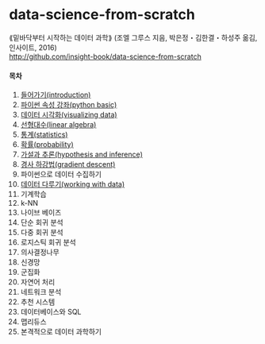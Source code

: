 # data-science-from-scratch
⟪밑바닥부터 시작하는 데이터 과학⟫ (조엘 그루스 지음, 박은정・김한결・하성주 옮김, 인사이트, 2016)  
http://github.com/insight-book/data-science-from-scratch



#### 목차
01. [들어가기(introduction)](ch01_introduction.ipynb)
02. [파이썬 속성 강좌(python basic)](ch02_python_basic.ipynb)
03. [데이터 시각화(visualizing data)](ch03_visualizing_data.ipynb)
04. [선형대수(linear algebra)](ch04_linear_algebra.ipynb)
05. [통계(statistics)](ch05_statistics.ipynb)
06. [확률(probability)](ch06_probability.ipynb)
07. [가설과 추론(hypothesis and inference)](ch07_hypothesis_and_inference.ipynb) 
08. [경사 하강법(gradient descent)](ch08_gradient_descent.ipynb)
09. 파이썬으로 데이터 수집하기
10. [데이터 다루기(working with data)](ch10_working_with_data.ipynb)
11. 기계학습
12. k-NN
13. 나이브 베이즈
14. 단순 회귀 분석
15. 다중 회귀 분석
16. 로지스틱 회귀 분석
17. 의사결정나무
18. 신경망
19. 군집화
20. 자연어 처리
21. 네트워크 분석
22. 추천 시스템
23. 데이터베이스와 SQL
24. 맵리듀스
25. 본격적으로 데이터 과학하기
